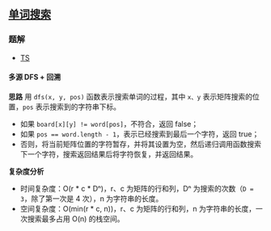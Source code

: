 ## [单词搜索](https://leetcode.cn/problems/word-search/)
### 题解
+ [TS](../../ts/128/79.ts)

#### 多源 DFS + 回溯
**思路**
用 `dfs(x, y, pos)` 函数表示搜索单词的过程，其中 `x、y` 表示矩阵搜索的位置，`pos` 表示搜索到的字符串下标。
+ 如果 `board[x][y] != word[pos]`，不符合，返回 false；
+ 如果 `pos == word.length - 1`，表示已经搜索到最后一个字符，返回 true；
+ 否则，将当前矩阵位置的字符暂存，并将其设置为空，然后递归调用函数搜索下一个字符，搜索返回结果后将字符恢复，并返回结果。

**复杂度分析**
+ 时间复杂度：O(r * c * Dⁿ)，r、c 为矩阵的行和列，Dⁿ 为搜索的次数（`D = 3`，除了第一次是 4 次），n 为字符串的长度。
+ 空间复杂度：O(min(r * c, n))，r、c 为矩阵的行和列，n 为字符串的长度，一次搜索最多占用 O(n) 的栈空间。